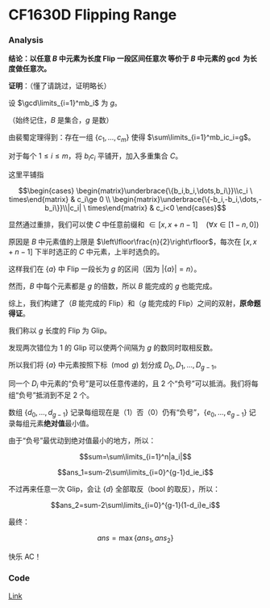 # CF1630D Flipping Range

### Analysis

**结论：以任意 $B$ 中元素为长度 Flip 一段区间任意次 等价于 $B$ 中元素的 $\gcd$ 为长度做任意次。**

**证明**：（懂了请跳过，证明略长）

设 $\gcd\limits_{i=1}^mb_i$ 为 $g$。

（始终记住，$B$ 是集合，$g$ 是数）

由裴蜀定理得到：存在一组 $\{c_1,\dots,c_m\}$ 使得 $\sum\limits_{i=1}^mb_ic_i=g$。

对于每个 $1\le i\le m$，将 $b_ic_i$ 平铺开，加入多重集合 $C$。 

这里平铺指

$$\begin{cases}
\begin{matrix}\underbrace{\{b_i,b_i,\dots,b_i\}}\\c_i \ times\end{matrix} & c_i\ge 0
\\
\begin{matrix}\underbrace{\{-b_i,-b_i,\dots,-b_i\}}\\|c_i| \ times\end{matrix} & c_i<0
\end{cases}$$

显然通过重排，我们可以使 $C$ 中任意前缀和 $\in[x,x+n-1]\quad(\forall x\in[1-n,0])$

原因是 $B$ 中元素值的上限是 $\left\lfloor\frac{n}{2}\right\rfloor$，每次在 $[x,x+n-1]$ 下半时选正的 $C$ 中元素，上半时选负的。

这样我们在 $\{a\}$ 中 Flip 一段长为 $g$ 的区间（因为 $|\{a\}|=n$）。

然而，$B$ 中每个元素都是 $g$ 的倍数，所以 $B$ 能完成的 $g$ 也能完成。

综上，我们构建了（$B$ 能完成的 Flip）和（$g$ 能完成的 Flip）之间的双射，**原命题得证**。

我们称以 $g$ 长度的 Flip 为 Glip。

发现两次错位为 $1$ 的 Glip 可以使两个间隔为 $g$ 的数同时取相反数。

所以我们将 $\{a\}$ 中元素按照下标 $\pmod{g}$ 划分成 $D_0,D_1,\dots,D_{g-1}$。

同一个 $D_i$ 中元素的“负号”是可以任意传递的，且 $2$ 个“负号”可以抵消。我们将每组“负号”抵消到不足 $2$ 个。

数组 $\{d_0,\dots,d_{g-1}\}$ 记录每组现在是（$1$）否（$0$）仍有“负号”，$\{e_0,\dots,e_{g-1}\}$ 记录每组元素**绝对值**最小值。

由于“负号”最优动到绝对值最小的地方，所以：

$$sum=\sum\limits_{i=1}^n|a_i|$$

$$ans_1=sum-2\sum\limits_{i=0}^{g-1}d_ie_i$$

不过再来任意一次 Glip，会让 $\{d\}$ 全部取反（bool 的取反），所以：

$$ans_2=sum-2\sum\limits_{i=0}^{g-1}(1-d_i)e_i$$

最终：

$$ans=\max\{ans_1,ans_2\}$$

快乐 AC！

### Code

[Link](https://codeforces.com/contest/1631/submission/144329498)